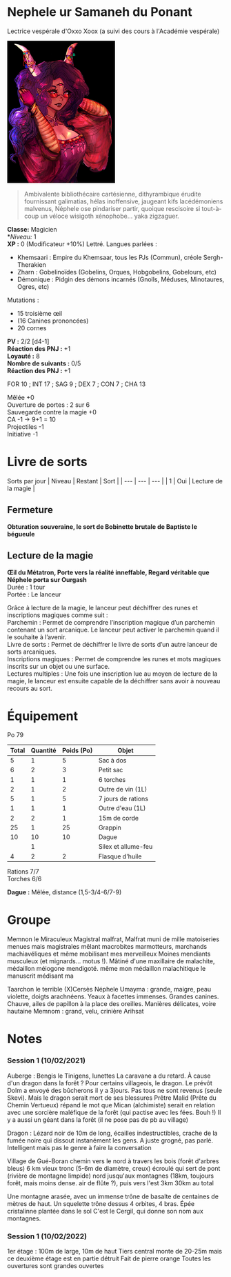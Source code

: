 # Nephele ur Samaneh du Ponant 
Lectrice vespérale d'Oxxo Xoox (a suivi des cours à l'Académie vespérale)

![Nephele](../_images/Nephele250.png)

> Ambivalente bibliothécaire cartésienne, dithyrambique érudite fournissant galimatias, hélas inoffensive, jaugeant kifs lacédémoniens malvenus, Néphele ose pindariser partir, quoique rescisoire si tout-à-coup un véloce wisigoth xénophobe... yaka zigzaguer.

**Classe:** Magicien  
**Niveau:* 1  
**XP :** 0 (Modificateur +10%)
Lettré. Langues parlées :
- Khemsaari : Empire du Khemsaar, tous les PJs (Commun), créole Sergh-Therakien
- Zharn : Gobelinoïdes (Gobelins, Orques, Hobgobelins, Gobelours, etc)
- Démonique : Pidgin des démons incarnés (Gnolls, Méduses, Minotaures, Ogres, etc) 

Mutations : 
- 15 troisième œil
- (16 Canines prononcées)
- 20 cornes

**PV :**  2/2 [d4-1]  
**Réaction des PNJ :** +1  
**Loyauté :** 8  
**Nombre de suivants :** 0/5  
**Réaction des PNJ :** +1  

FOR 10 ; INT 17 ; SAG 9 ; DEX 7 ; CON 7 ; CHA 13

Mêlée +0  
Ouverture de portes : 2 sur 6  
Sauvegarde contre la magie +0  
CA 	-1 → 9+1 = 10  
Projectiles -1  
Initiative	-1  


# Livre de sorts 
Sorts par jour 
| Niveau | Restant | Sort | 
| --- | --- |  --- | 
| 1 | Oui | Lecture de la magie |

## Fermeture
**Obturation souveraine, le sort de Bobinette brutale de Baptiste le bégueule**

## Lecture de la magie
**Œil du Métatron, Porte vers la réalité inneffable, Regard véritable que Néphele porta sur Ourgash**  
Durée : 1 tour  
Portée : Le lanceur  

Grâce à lecture de la magie, le lanceur peut déchiffrer des runes et inscriptions magiques comme suit :  
Parchemin : Permet de comprendre l’inscription magique d’un parchemin contenant un sort arcanique. Le lanceur peut activer le parchemin quand il le souhaite à l’avenir.  
Livre de sorts : Permet de déchiffrer le livre de sorts d’un autre lanceur de sorts arcaniques.  
Inscriptions magiques : Permet de comprendre les runes et mots magiques inscrits sur un objet ou une surface.  
Lectures multiples : Une fois une inscription lue au moyen de lecture de la magie, le lanceur est ensuite capable de la déchiffrer sans avoir à nouveau recours au sort.  

# Équipement

Po 79 

| Total | Quantité | Poids (Po) | Objet |
| --- | --- |  --- | --- |
| 5 | 1 | 5 | Sac à dos |
| 6 | 2 | 3 | Petit sac|
| 1 | 1 | 1 | 6 torches |
| 2 | 1 | 2 | Outre de vin (1L) |
| 5 | 1 | 5 | 7 jours de rations |
| 1 | 1 | 1 | Outre d'eau (1L) |
| 2 | 2 | 1 | 15m de corde |
| 25 | 1 | 25 | Grappin |
| 10 | 10 | 10 | Dague |
|  | 1 |   | Silex et allume-feu |
| 4 | 2 | 2 | Flasque d'huile |

Rations 7/7  
Torches 6/6  

**Dague :** Mêlée, distance (1,5-3/4-6/7-9) 



# Groupe


Memnon le Miraculeux Magistral malfrat, 
Malfrat muni de mille matoiseries menues mais magistrales mêlant macrobites marmotteurs, marchands machiavéliques et même mobilisant mes merveilleux Moines mendiants musculeux (et mignards... motus !).
Mâtiné d'une maxillaire de malachite, médaillon méiogone mendigoté.
même mon médaillon malachitique le manuscrit médisant ma 


Taarchon le terrible
(X)Cersès
Néphele
Umayma : grande, maigre, peau violette, doigts arachnéens. Yeaux à facettes immenses. Grandes canines. Chauve, ailes de papillon à la place des oreilles. Manières délicates, voire hautaine
Memnom : grand, velu, crinière
Arihsat

# Notes 

### Session 1 (10/02/2021)

Auberge : Bengis le Tinigens, lunettes
 La caravane a du retard. À cause d'un dragon dans la forêt ?
 Pour certains villageois, le dragon. Le prévôt Dolm a envoyé des bûcherons il y a 3jours. Pas tous ne sont revenus (seule Skevi). Mais le dragon serait mort de ses blessures 
 Prêtre Malid (Prête du Chemin Vertueux) répand le mot que Mican (alchimiste) serait en relation avec une sorcière maléfique de la forêt (qui pactise avec les fées. Bouh !)
 Il y a aussi un géant dans la forêt (il ne pose pas de pb au village)

Dragon : Lézard noir de 10m de long, écailles indestructibles, crache de la fumée noire qui dissout instanément les gens. A juste grogné, pas parlé. Intelligent mais pas le genre à faire la conversation

Village de Gué-Boran 
chemin vers le nord à travers les bois (forêt d'arbres bleus) 6 km 
vieux tronc (5-6m de diamètre, creux) écroulé qui sert de pont (rivière de montagne limpide)
nord jusqu'aux montagnes (18km, toujours forêt, mais moins dense. air de flûte ?), puis vers l'est 3km
30km au total 

Une montagne arasée, avec un immense trône de basalte de centaines de mètres de haut. Un squelette trône dessus 
4 orbites, 4 bras. Épée cristalinne plantée dans le sol
C'est le Cergil, qui donne son nom aux montagnes. 




### Session 1 (10/02/2022)

1er étage : 100m de large, 10m de haut
Tiers central monte de 20-25m mais ce deuxième étage est en partie détruit
Fait de pierre orange
Toutes les ouvertures sont grandes ouvertes 